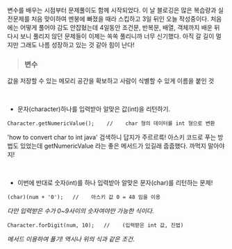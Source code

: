 변수를 배우는 시점부터 문제풀이도 함께 시작되었다. 이 날 블로깅은 많은 복습량과 실전문제를 처음 맞이하여 멘붕에 빠졌을 때라 스킵하고 3일 뒤인 오늘 작성중이다. 처음에는 어떻게 풀어야 감도 안잡혔는데 4일동안 조건문, 반복문, 배열, 객체까지 배운 뒤 다시 보니 풀리지 않던 문제들이 이제는 쏙쏙 풀리니까 너무 신기했다. 아직 갈 길이 멀지만 그래도 나름 성장하고 있는 것 같아 힘이 난다!  

> ### 변수
값을 저장할 수 있는 메모리 공간을 확보하고 사람이 식별할 수 있게 이름을 붙인 것

<br>  

  - 문자(character)하나를 입력받아 알맞은 값(int)을 리턴하기.

  ```
  Character.getNumericValue();    //    char 형의 데이터를 int 형으로 변환
  ```
  'how to convert char to int java' 검색하니 답지가 주르르륵! 아스키 코드로 푸는 방법도 있었는데 getNumericValue 라는 좋은 메서드가 있길래 줍줍했다. 까먹지 말아야지!
  
  <br>
  
 - 이번에 반대로 숫자(int)를 하나 입력받아 알맞은 문자(char)를 리턴하는 문제!
  
 ```
 (char)(num + '0');   //    아스키 값 0 = 48 임을 이용
 ```
  *다만 입력받은 수가 0~9사이의 숫자여야만 가능한 식이다.*
 ```
 Character.forDigit(num, 10);   //    (입력받은 int 값, 진법)
 ```
  *메서드 이용하여 풀기! 역시나 위의 식과 같은 조건.*
